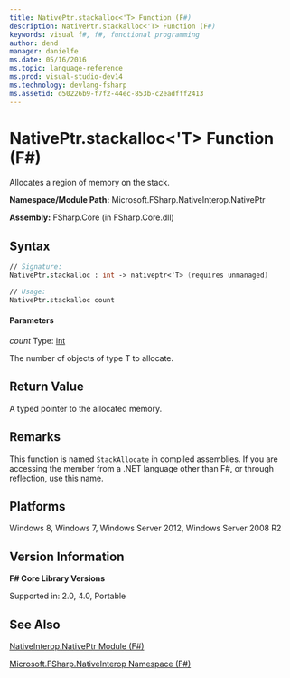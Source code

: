 ```yaml
---
title: NativePtr.stackalloc<'T> Function (F#)
description: NativePtr.stackalloc<'T> Function (F#)
keywords: visual f#, f#, functional programming
author: dend
manager: danielfe
ms.date: 05/16/2016
ms.topic: language-reference
ms.prod: visual-studio-dev14
ms.technology: devlang-fsharp
ms.assetid: d50226b9-f7f2-44ec-853b-c2eadfff2413
---
```


# NativePtr.stackalloc<'T> Function (F#)

Allocates a region of memory on the stack.

**Namespace/Module Path:** Microsoft.FSharp.NativeInterop.NativePtr

**Assembly:** FSharp.Core (in FSharp.Core.dll)


## Syntax

```fsharp
// Signature:
NativePtr.stackalloc : int -> nativeptr<'T> (requires unmanaged)

// Usage:
NativePtr.stackalloc count
```

#### Parameters
*count*
Type: [int](https://msdn.microsoft.com/library/025d5455-3622-4ea5-9573-3ecbd4ee1375)


The number of objects of type T to allocate.

## Return Value

A typed pointer to the allocated memory.

## Remarks
This function is named `StackAllocate` in compiled assemblies. If you are accessing the member from a .NET language other than F#, or through reflection, use this name.

## Platforms
Windows 8, Windows 7, Windows Server 2012, Windows Server 2008 R2

## Version Information
**F# Core Library Versions**

Supported in: 2.0, 4.0, Portable

## See Also
[NativeInterop.NativePtr Module &#40;F&#35;&#41;](NativeInterop.NativePtr-Module-%5BFSharp%5D.md)

[Microsoft.FSharp.NativeInterop Namespace &#40;F&#35;&#41;](Microsoft.FSharp.NativeInterop-Namespace-%5BFSharp%5D.md)
